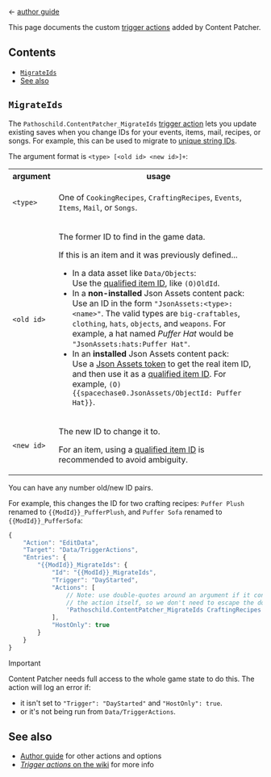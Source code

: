 ﻿← [author guide](../author-guide.md)

This page documents the custom [trigger actions](https://stardewvalleywiki.com/Modding:Trigger_actions) added by
Content Patcher.

## Contents
* [`MigrateIds`](#migrateids)
* [See also](#see-also)

## `MigrateIds`
The `Pathoschild.ContentPatcher_MigrateIds` [trigger action](https://stardewvalleywiki.com/Modding:Trigger_actions)
lets you update existing saves when you change IDs for your events, items, mail, recipes, or songs. For example, this
can be used to migrate to [unique string IDs](https://stardewvalleywiki.com/Modding:Common_data_field_types#Unique_string_ID).

The argument format is `<type> [<old id> <new id>]+`:

<table>
<tr>
<th>argument</th>
<th>usage</th>
</tr>
<tr>
<td><code>&lt;type&gt;</code></td>
<td>

One of `CookingRecipes`, `CraftingRecipes`, `Events`, `Items`, `Mail`, or `Songs`.

</td>
</tr>
<tr>
<td><code>&lt;old id&gt;</code></td>
<td>

The former ID to find in the game data.

If this is an item and it was previously defined...
* In a data asset like `Data/Objects`:  
  Use the [qualified item ID](https://stardewvalleywiki.com/Modding:Common_data_field_types#Item_ID), like `(O)OldId`.
* In a **non-installed** Json Assets content pack:  
  Use an ID in the form `"JsonAssets:<type>:<name>"`. The valid types are `big-craftables`, `clothing`, `hats`,
  `objects`, and `weapons`. For example, a hat named _Puffer Hat_ would be `"JsonAssets:hats:Puffer Hat"`.
* In an **installed** Json Assets content pack:  
  Use a [Json Assets token](https://github.com/spacechase0/StardewValleyMods/blob/develop/JsonAssets/docs/author-guide.md#integration-with-content-patcher)
  to get the real item ID, and then use it as a [qualified item ID](https://stardewvalleywiki.com/Modding:Common_data_field_types#Item_ID).
  For example, `(O){{spacechase0.JsonAssets/ObjectId: Puffer Hat}}`.

</td>
</tr>
<tr>
<td><code>&lt;new id&gt;</code></td>
<td>

The new ID to change it to.

For an item, using a [qualified item ID](https://stardewvalleywiki.com/Modding:Common_data_field_types#Item_ID) is
recommended to avoid ambiguity.

</td>
</tr>
</table>

You can have any number old/new ID pairs.

For example, this changes the ID for two crafting recipes: `Puffer Plush` renamed to `{{ModId}}_PufferPlush`, and `Puffer
Sofa` renamed to `{{ModId}}_PufferSofa`:

```js
{
    "Action": "EditData",
    "Target": "Data/TriggerActions",
    "Entries": {
        "{{ModId}}_MigrateIds": {
            "Id": "{{ModId}}_MigrateIds",
            "Trigger": "DayStarted",
            "Actions": [
                // Note: use double-quotes around an argument if it contains spaces. This example has single-quotes for
                // the action itself, so we don't need to escape the double-quotes inside it.
                'Pathoschild.ContentPatcher_MigrateIds CraftingRecipes "Puffer Plush" {{ModId}}_PufferPlush "Puffer Sofa" {{ModId}}_PufferSofa'
            ],
            "HostOnly": true
        }
    }
}
```

> [!IMPORTANT]  
> Content Patcher needs full access to the whole game state to do this. The action will log an error if:
>* it isn't set to `"Trigger": "DayStarted"` and `"HostOnly": true`.
>* or it's not being run from `Data/TriggerActions`.

## See also
* [Author guide](../author-guide.md) for other actions and options
* [_Trigger actions_ on the wiki](https://stardewvalleywiki.com/Modding:Trigger_actions) for more info
